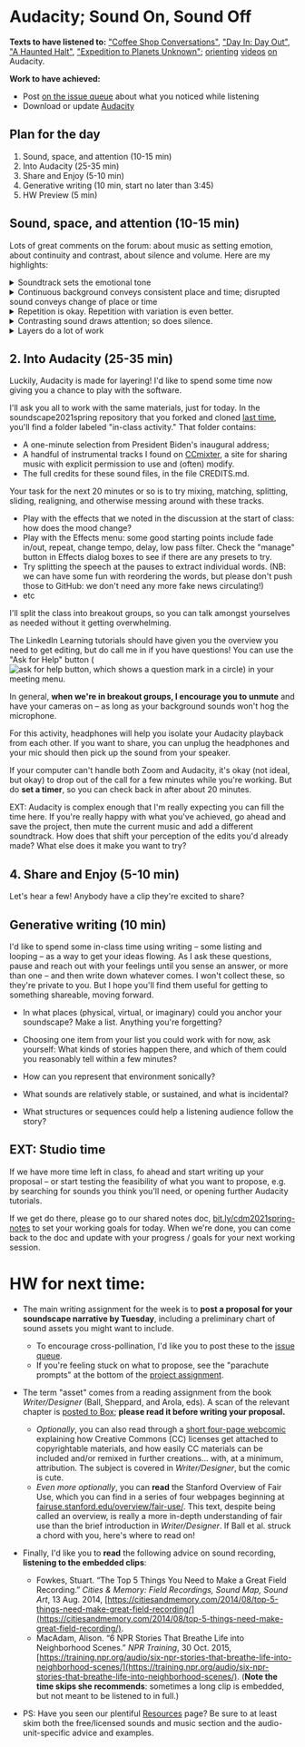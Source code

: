 



# Audacity; Sound On, Sound Off

**Texts to have listened to:** ["Coffee Shop Conversations"](http://dmap.pitt.edu/node/248), ["Day In: Day Out"](http://dmap.pitt.edu/node/177), ["A Haunted Halt"](http://dmap.pitt.edu/node/295), ["Expedition to Planets Unknown"](http://dmap.pitt.edu/node/178); [orienting](https://www.linkedin.com/learning/learning-audacity-2/selecting-and-zooming) [videos](https://www.linkedin.com/learning/learning-audacity-2/playback-controls?resume=false&u=2252458) [on](https://www.linkedin.com/learning/learning-audacity-2/make-selections) Audacity.

**Work to have achieved:**

* Post [on the issue queue]({{site.github.issues_url}}/2) about what you noticed while listening
* Download or update [Audacity](https://www.audacityteam.org/download/)

## Plan for the day

1. Sound, space, and attention (10-15 min)
2. Into Audacity (25-35 min)
3. Share and Enjoy (5-10 min)
5. Generative writing (10 min, start no later than 3:45)
4. HW Preview (5 min)

## Sound, space, and attention (10-15 min)
<!-- Be sure to talk about layers within the clips: how might you group the sounds you heard? -->

Lots of great comments on the forum: about music as setting emotion, about continuity and contrast, about silence and volume. Here are my highlights:

<details><summary>Soundtrack sets the emotional tone</summary>
<p>This one kind of speaks for itself, so I won't belabor the point: a drone can build suspense; soaring strings can sound uplifting or motivational; light jazz can sound cheerful or relaxing; etc.</p>

<p>A fun bonus example: an anxious arrival, <a href="https://youtu.be/7WIw4IbIwG8?t=8">original</a> and <a href="https://www.instagram.com/p/BEZj3YMyAk_/">remastered</a></p>
</details>
<details><summary>Continuous background conveys consistent place and time; disrupted sound conveys change of place or time</summary>
<p>Think of the hubbub of conversation in the coffee shop scene – but think also of the abrupt cuts in the background of "Day In: Day Out," which convey a jump from one place to another.</p>
<p>Many podcasts or radio shows also use short musical interludes to smooth scene changes: they provide continuity across the gap.</p>
</details>
<details><summary>Repetition is okay. Repetition with variation is even better.</summary>
One definition of narrative is  <em>interruption of a stable context</em>, and the fallout of that interruption. When sounds recur, they create a stable context. That we can break.
</details>
<details><summary>Contrasting sound draws attention; so does silence.</summary>
<p>Think of dripping sinks or broken glass, in contrast to continuous drones. Think also of how, in Coffeeshop Conversations, the part that stands out most is when the background – otherwise steady – fades away.</p>
<p>The flip side of this is that a long time <em>without</em> a change can drain attention: you can often get away with very short clips more easily than very long ones.</p>
</details>
<details><summary>Layers do a lot of work</summary>
A few people pointed out the way these things work especially well in concert with one another: ambient sound <em>plus</em> background music <em>plus</em> incidentals are what make it <strong>immersive</strong>.</details>



## 2. Into Audacity (25-35 min)

Luckily, Audacity is made for layering! I'd like to spend some time now giving you a chance to play with the software.

I'll ask you all to work with the same materials, just for today. In the soundscape2021spring repository that you forked and cloned [last time](lesson-03), you'll find a folder labeled "in-class activity." That folder contains:

* A one-minute selection from President Biden's inaugural address;
* A handful of instrumental tracks I found on [CCmixter](http://dig.ccmixter.org/), a site for sharing music with explicit permission to use and (often) modify.
* The full credits for these sound files, in the file CREDITS.md.

<div class="alert alert-success">
Your task for the next 20 minutes or so is to try mixing, matching, splitting, sliding, realigning, and otherwise messing around with these tracks.
<ul><li>Play with the effects that we noted in the discussion at the start of class: how does the mood change?</li>
<li>Play with the Effects menu: some good starting points include fade in/out, repeat, change tempo, delay, low pass filter. Check the "manage" button in Effects dialog boxes to see if there are any presets to try.</li>
<li>Try splitting the speech at the pauses to extract individual words. (NB: we can have some fun with reordering the words, but please don't push those to GitHub: we don't need any more fake news circulating!)</li>
<li>etc</li>
</ul>

I'll split the class into breakout groups, so you can talk amongst yourselves as needed without it getting overwhelming.  
</div>

The LinkedIn Learning tutorials should have given you the overview you need to get editing, but do call me in if you have questions! You can use the "Ask for Help" button (<img src="https://assets.zoom.us/images/en-us/desktop/generic/in-meeting/ask-for-help-icon.png" alt="ask for help button, which shows a question mark in a circle" class="d-inline-block" />) in your meeting menu.

<div class="alert alert-info">
In general, <strong>when we're in breakout groups, I encourage you to unmute</strong> and have your cameras on – as long as your background sounds won't hog the microphone.
</div>

For this activity, headphones will help you isolate your Audacity playback from each other. If you want to share, you can unplug the headphones and your mic should then pick up the sound from your speaker.


<div class="alert alert-caution">If your computer can't handle both Zoom and Audacity, it's okay (not ideal, but okay) to drop out of the call for a few minutes while you're working. But do <strong>set a timer</strong>, so you can check back in after about 20 minutes.</div>


EXT: Audacity is complex enough that I'm really expecting you can fill the time here. If you're really happy with what you've achieved, go ahead and save the project, then mute the current music and add a different soundtrack. How does that shift your perception of the edits you'd already made? What else does it make you want to try?


## 4. Share and Enjoy (5-10 min)

Let's hear a few! Anybody have a clip they're excited to share?

## Generative writing (10 min)

I'd like to spend some in-class time using writing – some listing and looping – as a way to get your ideas flowing. As I ask these questions, pause and reach out with your feelings until you sense an answer, or more than one – and then write down whatever comes. I won't collect these, so they're private to you. But I hope you'll find them useful for getting to something shareable, moving forward.

- In what places (physical, virtual, or imaginary) could you anchor your soundscape? Make a list. Anything you're forgetting?

- Choosing one item from your list you could work with for now, ask yourself: What kinds of stories happen there, and which of them could you reasonably tell within a few minutes?

- How can you represent that environment sonically?

- What sounds are relatively stable, or sustained, and what is incidental?

- What structures or sequences could help a listening audience follow the story?


## EXT: Studio time

If we have more time left in class, fo ahead and start writing up your proposal – or start testing the feasibility of what you want to propose, e.g. by searching for sounds you think you'll need, or opening further Audacity tutorials.

If we get do there, please go to our shared notes doc, [bit.ly/cdm2021spring-notes](http://bit.ly/cdm2021spring-notes) to set your working goals for today. When we're done, you can come back to the doc and update with your progress / goals for your next working session.



# HW for next time:

* The main writing assignment for the week is to <strong>post a proposal for your soundscape narrative by Tuesday</strong>, including a preliminary chart of sound assets you might want to include.
  - To encourage cross-pollination, I'd like you to post these to the [issue queue]({{site.github.issues_url}}).
  - If you're feeling stuck on what to propose, see the <a title="Because you reach for them when you feel like you're falling">"parachute prompts"</a> at the bottom of the [project assignment](https://github.com/benmiller314/soundscape{{slugterm}}#parachute-prompts).

* The term "asset" comes from a reading assignment from the book _Writer/Designer_ (Ball, Sheppard, and Arola, eds). A scan of the relevant chapter is <a title="not posted to preserve the limited distribution that helps justify my fair use claim (as does my colorless copy and the limited amount copied, relative to the book)" href="https://pitt.box.com/s/xovvpta4x2tq1cs9ywr61d2g1udka8m5
">posted to Box</a>; **please read it before writing your proposal.**
   - _Optionally_, you can also read through a [short four-page webcomic](https://wiki.creativecommons.org/wiki/Howitworks_Comic1) explaining how Creative Commons (CC) licenses get attached to copyrightable materials, and how easily CC materials can be included and/or remixed in further creations... with, at a minimum, attribution. The subject is covered in _Writer/Designer_, but the comic is cute.
    - _Even more optionally_, you can **read** the Stanford Overview of Fair Use, which you can find in a series of four webpages beginning at [fairuse.stanford.edu/overview/fair-use/](https://fairuse.stanford.edu/overview/fair-use/). This text, despite being called an overview, is really a more in-depth understanding of fair use than the brief introduction in _Writer/Designer_. If Ball et al. struck a chord with you, here's where to read on!

* Finally, I'd like you to **read** the following advice on sound recording, **listening to the embedded clips**:
     - Fowkes, Stuart. “The Top 5 Things You Need to Make a Great Field Recording.” *Cities & Memory: Field Recordings, Sound Map, Sound Art*, 13 Aug. 2014, [https://citiesandmemory.com/2014/08/top-5-things-need-make-great-field-recording/](https://citiesandmemory.com/2014/08/top-5-things-need-make-great-field-recording/).
     - MacAdam, Alison. “6 NPR Stories That Breathe Life into Neighborhood Scenes.” *NPR Training*, 30 Oct. 2015, [https://training.npr.org/audio/six-npr-stories-that-breathe-life-into-neighborhood-scenes/](https://training.npr.org/audio/six-npr-stories-that-breathe-life-into-neighborhood-scenes/). (**Note the time skips she recommends**: sometimes a long clip is embedded, but not meant to be listened to in full.)

* PS: Have you seen our plentiful <a href="{{site.github_url}}/resources">Resources</a> page? Be sure to at least skim both the free/licensed sounds and music section and the audio-unit-specific advice and examples.

   <!-- The timing of this really only works in the fall:
   * After thinking about the advice, **take a listening tour around your local soundscape**, inside or outside or some combination. (Bring your mask where appropriate.) Take a mental note of what you hear: What are the _continuous_ sounds in this space? Are they distinctive, or fairly generic? What are the _incidental_ sounds that contrast with the background ambiance?
   * Try making a few recordings of your surroundings. (The [resources page](https://benmiller314.github.io/cdm2020fall/resources#audio) has a link to recommended smartphone apps for occasional recording.) Listen back. Do they sound like you expected? Why or why not? -->
